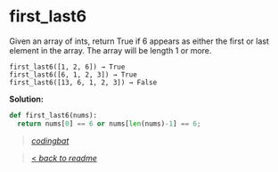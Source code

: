 # first_last6

Given an array of ints, return True if 6 appears as either the first or last element in the array. The array will be length 1 or more.

```
first_last6([1, 2, 6]) → True
first_last6([6, 1, 2, 3]) → True
first_last6([13, 6, 1, 2, 3]) → False
```

**Solution:**

```python
def first_last6(nums):
  return nums[0] == 6 or nums[len(nums)-1] == 6;
```

> _[codingbat](https://codingbat.com/prob/p181624)_

> [< _back to readme_](/README.md)
